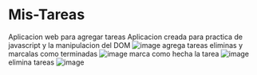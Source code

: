 # Mis-Tareas
Aplicacion web para agregar tareas
Aplicacion creada para practica de javascript y la manipulacion del DOM
![image](https://github.com/jarold-creator/Mis-Tareas/assets/75136962/933fd970-1af5-4549-987e-d9155c2bf2be)
agrega tareas eliminas y marcalas como terminadas
![image](https://github.com/jarold-creator/Mis-Tareas/assets/75136962/54f4a8fc-4e31-44ed-af26-0e6a381f3ec7)
marca como hecha la tarea
![image](https://github.com/jarold-creator/Mis-Tareas/assets/75136962/37fb74ee-49ea-4b70-8eb2-6f87be0d183d)
elimina tareas 
![image](https://github.com/jarold-creator/Mis-Tareas/assets/75136962/a92e2130-e59a-4990-88b8-f98cf6eb356b)
